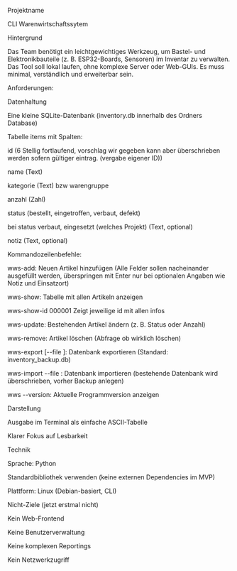Projektname

CLI Warenwirtschaftssytem

Hintergrund

Das Team benötigt ein leichtgewichtiges Werkzeug, um Bastel- und Elektronikbauteile (z. B. ESP32-Boards, Sensoren) im Inventar zu verwalten.
Das Tool soll lokal laufen, ohne komplexe Server oder Web-GUIs. Es muss minimal, verständlich und erweiterbar sein.

Anforderungen:

Datenhaltung

Eine kleine SQLite-Datenbank (inventory.db innerhalb des Ordners Database)

Tabelle items mit Spalten:

id (6 Stellig fortlaufend, vorschlag wir gegeben kann aber überschrieben werden sofern gültiger eintrag. (vergabe eigener ID))

name (Text)

kategorie (Text) bzw warengruppe

anzahl (Zahl)

status (bestellt, eingetroffen, verbaut, defekt)

 bei status verbaut, eingesetzt (welches Projekt) (Text, optional)

notiz (Text, optional)

Kommandozeilenbefehle:

wws-add: Neuen Artikel hinzufügen (Alle Felder sollen nacheinander ausgefüllt werden, überspringen mit Enter nur bei optionalen Angaben wie Notiz und Einsatzort)

wws-show: Tabelle mit allen Artikeln anzeigen

wws-show-id 000001 Zeigt jeweilige id mit allen infos

wws-update: Bestehenden Artikel ändern (z. B. Status oder Anzahl)

wws-remove: Artikel löschen (Abfrage ob wirklich löschen)

wws-export [--file <Dateiname>]: Datenbank exportieren (Standard: inventory_backup.db)

wws-import --file <Dateiname>: Datenbank importieren (bestehende Datenbank wird überschrieben, vorher Backup anlegen)

wws --version: Aktuelle Programmversion anzeigen

Darstellung

Ausgabe im Terminal als einfache ASCII-Tabelle

Klarer Fokus auf Lesbarkeit

Technik

Sprache: Python

Standardbibliothek verwenden (keine externen Dependencies im MVP)

Plattform: Linux (Debian-basiert, CLI)

Nicht-Ziele (jetzt erstmal nicht)

Kein Web-Frontend

Keine Benutzerverwaltung

Keine komplexen Reportings

Kein Netzwerkzugriff